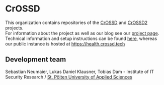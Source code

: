 # CrOSSD

This organization contains repositories of the [CrOSSD](https://www.netidee.at/crossd) and [CrOSSD2](https://www.netidee.at/crossd2) projects.  
For information about the project as well as our blog see our [project page](https://crossd.tech).  
Technical information and setup instructions can be found [here](https://fh-crossd.github.io), whereas our public instance is hosted at https://health.crossd.tech

## Development team

Sebastian Neumaier, Lukas Daniel Klausner, Tobias Dam - Institute of IT Security Research / [St. Pölten University of Applied Sciences](https://isf.fhstp.ac.at/en)
